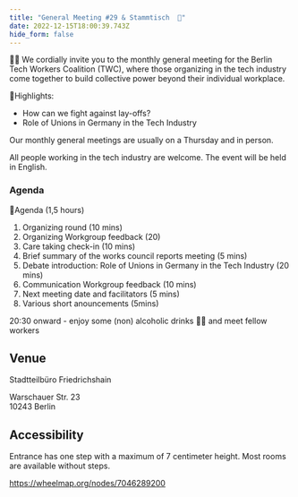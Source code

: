 ```yaml
---
title: "General Meeting #29 & Stammtisch  🍻"
date: 2022-12-15T18:00:39.743Z
hide_form: false
---
```



🧚‍♂️ We cordially invite you to the monthly general meeting for the Berlin Tech Workers Coalition (TWC), where those organizing in the tech industry come together to build collective power beyond their individual workplace.

💫Highlights: 

* How can we fight against lay-offs? 
* Role of Unions in Germany in the Tech Industry

Our monthly general meetings are usually on a Thursday and in person. 

All people working in the tech industry are welcome. The event will be held in English.

### Agenda

📝Agenda (1,5 hours)

1. Organizing round (10 mins)
2. Organizing Workgroup feedback (20)
3. Care taking check-in (10 mins)
4. Brief summary of the works council reports meeting (5 mins)
5. Debate introduction: Role of Unions in Germany in the Tech Industry (20 mins)
6. Communication Workgroup feedback (10 mins)
7. Next meeting date and facilitators (5 mins)
8. Various short anouncements (5mins)

20:30 onward - enjoy some (non) alcoholic drinks 🍻🥤 and meet fellow workers

## Venue

Stadtteilbüro Friedrichshain

Warschauer Str. 23\
10243 Berlin

## Accessibility

Entrance has one step with a maximum of 7 centimeter height. Most rooms are available without steps.

<https://wheelmap.org/nodes/7046289200>